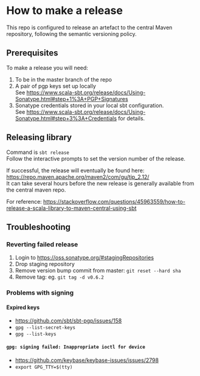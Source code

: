 # How to make a release
This repo is configured to release an artefact to the central Maven repository, following the semantic versioning policy.

## Prerequisites
To make a release you will need:
1. To be in the master branch of the repo
1. A pair of pgp keys set up locally  
See https://www.scala-sbt.org/release/docs/Using-Sonatype.html#step+1%3A+PGP+Signatures
1. Sonatype credentials stored in your local sbt configuration.  
See https://www.scala-sbt.org/release/docs/Using-Sonatype.html#step+3%3A+Credentials for details.

## Releasing library
Command is `sbt release`  
Follow the interactive prompts to set the version number of the release.

If successful, the release will eventually be found here: 
https://repo.maven.apache.org/maven2/com/gu/tip_2.12/  
It can take several hours before the new release is generally available from the central maven repo.

For reference:
https://stackoverflow.com/questions/45963559/how-to-release-a-scala-library-to-maven-central-using-sbt

## Troubleshooting

### Reverting failed release

 1. Login to https://oss.sonatype.org/#stagingRepositories
 1. Drop staging repository
 1. Remove version bump commit from master: `git reset --hard sha`
 1. Remove tag: eg. `git tag -d v0.6.2`
 
### Problems with signing

#### Expired keys
 - https://github.com/sbt/sbt-pgp/issues/158
 - `gpg --list-secret-keys`
 - `gpg --list-keys`

#### `gpg: signing failed: Inappropriate ioctl for device`
 - https://github.com/keybase/keybase-issues/issues/2798
 - `export GPG_TTY=$(tty)`
 